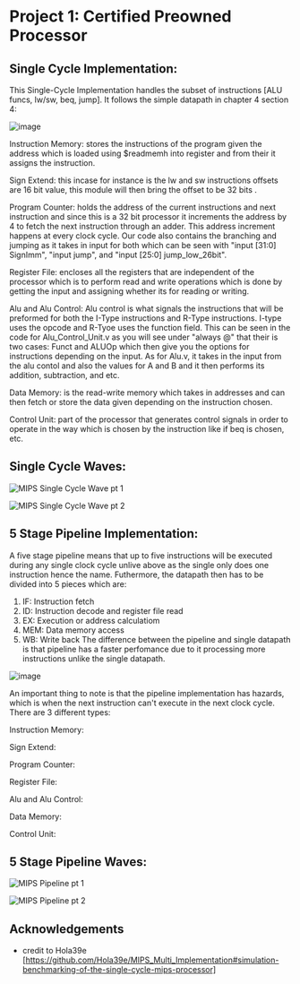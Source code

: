 
# Project 1: Certified Preowned Processor




## Single Cycle Implementation:

This Single-Cycle Implementation handles the subset of instructions [ALU funcs, lw/sw, beq, jump]. It follows the simple datapath in chapter 4 section 4: 

![image](https://user-images.githubusercontent.com/97343745/204700081-77cc7ea8-87e5-4ae6-aa25-9e570f50dada.png)

Instruction Memory: 
stores the instructions of the program given the address which is loaded using $readmemh into register and from their it assigns the instruction. 

Sign Extend: 
this incase for instance is the lw and sw instructions offsets are 16 bit value, this module will then bring the offset to be 32 bits .

Program Counter: 
holds the address of the current instructions and next instruction and since this is a 32 bit processor it increments the address by 4 to fetch the next instruction through an adder. This address increment happens at every clock cycle. Our code also contains the branching and jumping as it takes in input for both which can be seen with "input [31:0] SignImm", "input jump", and "input [25:0] jump_low_26bit".

Register File: 
encloses all the registers that are independent of the processor which is to perform read and write operations which is done by getting the input and assigning whether its for reading or writing. 

Alu and Alu Control: 
Alu control is what signals the instructions that will be preformed for both the I-Type instructions and R-Type instructions. I-type uses the opcode and R-Tyoe uses the function field. This can be seen in the code for Alu_Control_Unit.v as you will see under "always @" that their is two cases: Funct and ALUOp which then give you the options for instructions depending on the input. As for Alu.v, it takes in the input from the alu contol and also the values for A and B and it then performs its addition, subtraction, and etc. 

Data Memory: 
is the read-write memory which takes in addresses and can then fetch or store the data given depending on the instruction chosen.

Control Unit: 
part of the processor that generates control signals in order to operate in the way which is chosen by the instruction like if beq is chosen, etc.


## Single Cycle Waves:

![MIPS Single Cycle Wave pt 1](https://user-images.githubusercontent.com/97343745/204691965-04af2abd-99ff-4a65-b5a5-202a6c15a9be.png)

![MIPS Single Cycle Wave pt 2](https://user-images.githubusercontent.com/97343745/204692086-7c2a0e35-2e5d-4f1f-90f6-2ca7b3c86123.png)



## 5 Stage Pipeline Implementation:
A five stage pipeline means that up to five instructions will be executed during any single clock cycle unlive above as the single only does one instruction hence the name. Futhermore, the datapath then has to be divided into 5 pieces which are:
1) IF: Instruction fetch
2) ID: Instruction decode and register file read
3) EX: Execution or address calculatiom
4) MEM: Data memory access
5) WB: Write back
The difference between the pipeline and single datapath is that pipeline has a faster perfomance due to it processing more instructions unlike the single datapath.

![image](https://user-images.githubusercontent.com/97343745/205169458-79ddd5c4-e368-4c03-ae91-5e4cdd0df17f.png)

An important thing to note is that the pipeline implementation has hazards, which is when the next instruction can't execute in the next clock cycle. There are 3 different types: 

Instruction Memory:

Sign Extend:

Program Counter:

Register File:

Alu and Alu Control:

Data Memory:

Control Unit:

## 5 Stage Pipeline Waves:
![MIPS Pipeline pt 1](https://user-images.githubusercontent.com/97343745/204692206-d0226dab-1aea-46b2-8a9c-639d498323e9.png)

![MIPS Pipeline pt 2](https://user-images.githubusercontent.com/97343745/204692340-9322fc92-1cbf-43db-b7bd-88a68136b2c6.png)
## Acknowledgements

 - credit to Hola39e [https://github.com/Hola39e/MIPS_Multi_Implementation#simulation-benchmarking-of-the-single-cycle-mips-processor]
